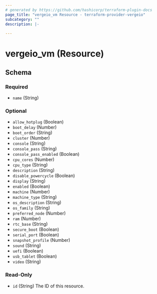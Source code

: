 ```yaml
---
# generated by https://github.com/hashicorp/terraform-plugin-docs
page_title: "vergeio_vm Resource - terraform-provider-vergeio"
subcategory: ""
description: |-
  
---
```


# vergeio_vm (Resource)





<!-- schema generated by tfplugindocs -->
## Schema

### Required

- `name` (String)

### Optional

- `allow_hotplug` (Boolean)
- `boot_delay` (Number)
- `boot_order` (String)
- `cluster` (Number)
- `console` (String)
- `console_pass` (String)
- `console_pass_enabled` (Boolean)
- `cpu_cores` (Number)
- `cpu_type` (String)
- `description` (String)
- `disable_powercycle` (Boolean)
- `display` (String)
- `enabled` (Boolean)
- `machine` (Number)
- `machine_type` (String)
- `os_description` (String)
- `os_family` (String)
- `preferred_node` (Number)
- `ram` (Number)
- `rtc_base` (String)
- `secure_boot` (Boolean)
- `serial_port` (Boolean)
- `snapshot_profile` (Number)
- `sound` (String)
- `uefi` (Boolean)
- `usb_tablet` (Boolean)
- `video` (String)

### Read-Only

- `id` (String) The ID of this resource.
